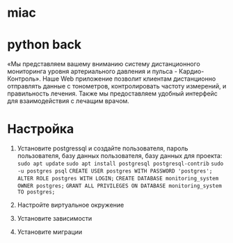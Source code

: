 # miac
# python back

«Мы представляем вашему вниманию систему дистанционного мониторинга уровня артериального давления и пульса - Кардио-Контроль». 
Наше Web приложение позволит клиентам дистанционно отправлять данные с тонометров, контролировать частоту измерений, и правильность лечения. Также мы  предоставляем удобный интерфейс для взаимодействия с лечащим врачом.

# Настройка



1. Установите postgressql и создайте пользователя, пароль пользователя, базу данных пользователя, базу данных для проекта:
`sudo apt update`
`sudo apt install postgresql postgresql-contrib`
`sudo -u postgres psql`
`CREATE USER postgres WITH PASSWORD 'postgres';`
`ALTER ROLE postgres WITH LOGIN;`
`CREATE DATABASE monitoring_system OWNER postgres;`
`GRANT ALL PRIVILEGES ON DATABASE monitoring_system TO postgres;`

2. Настройте виртуальное окружение
3. Установите зависимости
4. Установите миграции
